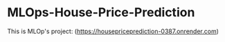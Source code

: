 # MLOps-House-Price-Prediction
This is MLOp's project: (https://housepriceprediction-0387.onrender.com)
